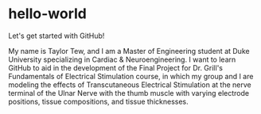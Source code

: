 # hello-world
Let's get started with GitHub!

My name is Taylor Tew, and I am a Master of Engineering student at Duke University specializing in Cardiac & Neuroengineering. I want to learn GitHub to aid in the development of the Final Project for Dr. Grill's Fundamentals of Electrical Stimulation course, in which my group and I are modeling the effects of Transcutaneous Electrical Stimulation at the nerve terminal of the Ulnar Nerve with the thumb muscle with varying electrode positions, tissue compositions, and tissue thicknesses. 
